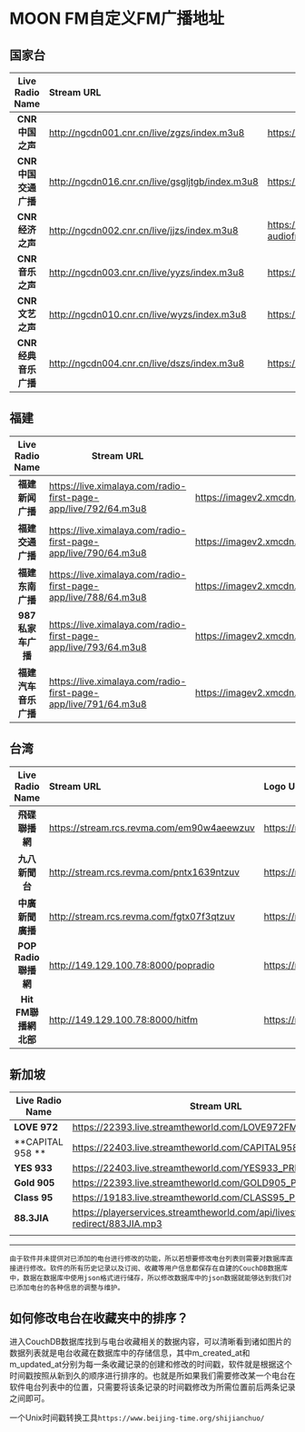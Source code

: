 # MOON FM自定义FM广播地址

## 国家台

|   Live Radio Name   | Stream URL                                      | Logo URL                                                     |
| :-----------------: | :---------------------------------------------- | ------------------------------------------------------------ |
|   **CNR中国之声**   | http://ngcdn001.cnr.cn/live/zgzs/index.m3u8     | https://imagev2.xmcdn.com/group78/M07/A6/A1/wKgO4F6EVv7gP1QhAABQuiUyuzo039.png |
| **CNR中国交通广播** | http://ngcdn016.cnr.cn/live/gsgljtgb/index.m3u8 | https://imagev2.xmcdn.com/group74/M04/86/8B/wKgO0l6BlyygF2BXAAAm8JF4qmg852.png |
|   **CNR经济之声**   | http://ngcdn002.cnr.cn/live/jjzs/index.m3u8     | https://imagev2.xmcdn.com/storages/59fe-audiofreehighqps/E6/45/CMCoOSEEaR40AABUhgCnNxgr.png |
|   **CNR音乐之声**   | http://ngcdn003.cnr.cn/live/yyzs/index.m3u8     | https://imagev2.xmcdn.com/group75/M05/86/A3/wKgO016BlE-AqvRZAABdRRKCB9s377.png |
|   **CNR文艺之声**   | http://ngcdn010.cnr.cn/live/wyzs/index.m3u8     | https://imagev2.xmcdn.com/group75/M0B/7D/4F/wKgO3V6BlrbCUkfqAAA-5HoILVY939.png |
| **CNR经典音乐广播** | http://ngcdn004.cnr.cn/live/dszs/index.m3u8     | https://imagev2.xmcdn.com/group75/M05/86/AC/wKgO016BlGLBUzE2AABFC_LAkBU928.png |



## 福建

|   Live Radio Name    | Stream URL                                                   | Logo URL                                                     |
| :------------------: | ------------------------------------------------------------ | ------------------------------------------------------------ |
|   **福建新闻广播**   | https://live.ximalaya.com/radio-first-page-app/live/792/64.m3u8 | https://imagev2.xmcdn.com/group74/M00/9E/F2/wKgO0l6DBYjBQdNbAAAp62AdX9Y281.png |
|   **福建交通广播**   | https://live.ximalaya.com/radio-first-page-app/live/790/64.m3u8 | https://imagev2.xmcdn.com/group77/M09/95/23/wKgO316DBWnCi4ZkAAAn46HSUzk920.png |
|   **福建东南广播**   | https://live.ximalaya.com/radio-first-page-app/live/788/64.m3u8 | https://imagev2.xmcdn.com/group77/M09/95/16/wKgO316DBU_ClZiXAAA7LI4QhcU438.png |
|  **987私家车广播**   | https://live.ximalaya.com/radio-first-page-app/live/793/64.m3u8 | https://imagev2.xmcdn.com/group76/M04/65/3C/wKgO1F6OzQyicL5IAADvSGmd-R4404.png |
| **福建汽车音乐广播** | https://live.ximalaya.com/radio-first-page-app/live/791/64.m3u8 | https://imagev2.xmcdn.com/group74/M00/9E/E9/wKgO0l6DBXWxvAaHAABItUTWYIk141.png |



## 台湾

|    Live Radio Name    | Stream URL                                 | Logo URL                                                     |
| :-------------------: | :----------------------------------------- | :----------------------------------------------------------- |
|    **飛碟聯播網**     | https://stream.rcs.revma.com/em90w4aeewzuv | https://raw.githubusercontent.com/lqz94902/ImageLibrary/main/img/UFO.jpg |
|    **九八新聞台**     | http://stream.rcs.revma.com/pntx1639ntzuv  | https://raw.githubusercontent.com/lqz94902/ImageLibrary/main/img/News98.jpg |
|   **中廣新聞廣播**    | http://stream.rcs.revma.com/fgtx07f3qtzuv  | https://raw.githubusercontent.com/lqz94902/ImageLibrary/main/img/BCCNews.png |
|  **POP Radio聯播網**  | http://149.129.100.78:8000/popradio        | https://raw.githubusercontent.com/lqz94902/ImageLibrary/main/img/POPRadio.jpg |
| **Hit FM聯播網 北部** | http://149.129.100.78:8000/hitfm           | https://raw.githubusercontent.com/lqz94902/ImageLibrary/main/img/hitFM.jpg |

## 新加坡

| Live Radio Name  | Stream URL                                                   | Logo URL                                                     |
| ---------------- | ------------------------------------------------------------ | ------------------------------------------------------------ |
| **LOVE 972**     | https://22393.live.streamtheworld.com/LOVE972FM_PREM.aac     | https://raw.githubusercontent.com/lqz94902/ImageLibrary/main/img/LOVE972.jpg |
| **CAPITAL 958 ** | https://22403.live.streamtheworld.com/CAPITAL958FM_PREM.aac  | https://raw.githubusercontent.com/lqz94902/ImageLibrary/main/img/Capital958FM.png |
| **YES 933**      | https://22403.live.streamtheworld.com/YES933_PREM.aac        | https://raw.githubusercontent.com/lqz94902/ImageLibrary/main/img/YES933.jpg |
| **Gold 905**     | https://22393.live.streamtheworld.com/GOLD905_PREM.aac       | https://raw.githubusercontent.com/lqz94902/ImageLibrary/main/img/GOLD905.jpg |
| **Class 95**     | https://19183.live.streamtheworld.com/CLASS95_PREM.aac       | https://raw.githubusercontent.com/lqz94902/ImageLibrary/main/img/CLASS95.jpg |
| **88.3JIA**      | https://playerservices.streamtheworld.com/api/livestream-redirect/883JIA.mp3 | https://raw.githubusercontent.com/lqz94902/ImageLibrary/main/img/883JIA.jpg |
|                  |                                                              |                                                              |

***
    由于软件并未提供对已添加的电台进行修改的功能，所以若想要修改电台列表则需要对数据库直接进行修改。软件的所有历史记录以及订阅、收藏等用户信息都保存在自建的CouchDB数据库中，数据在数据库中使用json格式进行储存，所以修改数据库中的json数据就能够达到我们对已添加电台的各种信息的调整与维护。
## 如何修改电台在收藏夹中的排序？

 进入CouchDB数据库找到与电台收藏相关的数据内容，可以清晰看到诸如图片的数据列表就是电台收藏在数据库中的存储信息，其中m_created_at和m_updated_at分别为每一条收藏记录的创建和修改的时间戳，软件就是根据这个时间戳按照从新到久的顺序进行排序的。也就是所如果我们需要修改某一个电台在软件电台列表中的位置，只需要将该条记录的时间戳修改为所需位置前后两条记录之间即可。

 一个Unix时间戳转换工具```https://www.beijing-time.org/shijianchuo/```